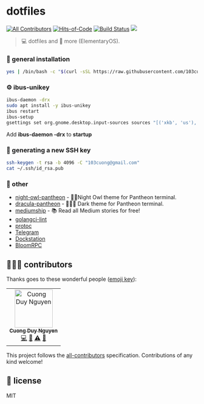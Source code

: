 # dotfiles

[![All Contributors](https://img.shields.io/badge/all_contributors-1-orange.svg)](#contributors)
[![Hits-of-Code](https://hitsofcode.com/github/103cuong/dotfiles)](https://hitsofcode.com/view/github/103cuong/dotfiles)
[![Build Status](https://travis-ci.org/103cuong/dotfiles.svg?branch=master)](https://travis-ci.org/103cuong/dotfiles)
[![](https://img.shields.io/github/license/103cuong/dotfiles.svg)](https://github.com/103cuong/dotfiles/blob/master/LICENSE.md)

> 💻 dotfiles and 🚀 more (ElementaryOS).

### 🧰 general installation

```sh
yes | /bin/bash -c "$(curl -sSL https://raw.githubusercontent.com/103cuong/dotfiles/master/install.sh)"
```

### ⚙️ ibus-unikey

```sh
ibus-daemon -drx
sudo apt install -y ibus-unikey
ibus restart
ibus-setup
gsettings set org.gnome.desktop.input-sources sources "[('xkb', 'us'), ('ibus', 'Unikey')]"
```

Add **ibus-daemon -drx** to **startup**

### 🔑 generating a new SSH key

```sh
ssh-keygen -t rsa -b 4096 -C "103cuong@gmail.com"
cat ~/.ssh/id_rsa.pub
```

### 💅 other

- [night-owl-pantheon](https://github.com/103cuong/night-owl-pantheon) - 🌌🦉Night Owl theme for Pantheon terminal.
- [dracula-pantheon](https://github.com/103cuong/dracula-pantheon) - 🧛🏻‍♂️ Dark theme for Pantheon terminal.
- [mediumship](https://github.com/swapagarwal/mediumship) - 📚 Read all Medium stories for free!
- [golangci-lint](https://golangci-lint.run/usage/integrations/)
- [protoc](http://google.github.io/proto-lens/installing-protoc.html)
- [Telegram](https://desktop.telegram.org/)
- [Dockstation](https://dockstation.io/)
- [BloomRPC](https://github.com/uw-labs/bloomrpc)

## 🧑🏻‍💻 contributors

Thanks goes to these wonderful people ([emoji key](https://allcontributors.org/docs/en/emoji-key)):

<!-- ALL-CONTRIBUTORS-LIST:START - Do not remove or modify this section -->
<!-- prettier-ignore -->
<table><tr><td align="center"><a href="http://103cuong.me"><img src="https://avatars0.githubusercontent.com/u/34389409?v=4" width="100px;" alt="Cuong Duy Nguyen"/><br /><sub><b>Cuong Duy Nguyen</b></sub></a><br /><a href="https://github.com/103cuong/thinid/commits?author=103cuong" title="Code">💻</a> <a href="https://github.com/103cuong/thinid/commits?author=103cuong" title="Documentation">📖</a> <a href="https://github.com/103cuong/thinid/commits?author=103cuong" title="Tests">⚠️</a> <a href="#review-103cuong" title="Reviewed Pull Requests">👀</a></td></tr></table>

<!-- ALL-CONTRIBUTORS-LIST:END -->

This project follows the [all-contributors](https://github.com/all-contributors/all-contributors) specification. Contributions of any kind welcome!

## 🔖 license

MIT

